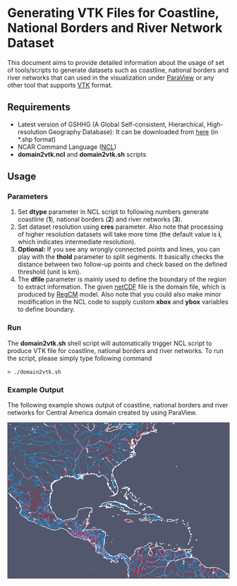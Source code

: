 # Generating VTK Files for Coastline, National Borders and River Network Dataset 

This document aims to provide detailed information about the usage of set of tools/scripts to generate datasets such as coastline, national borders and river networks that can used in the visualization under [ParaView](http://www.paraview.org) or any other tool that supports [VTK](http://www.vtk.org) format.

## Requirements

* Latest version of GSHHG (A Global Self-consistent, Hierarchical, High-resolution Geography Database): It can be downloaded from [here](https://www.ngdc.noaa.gov/mgg/shorelines/gshhs.html) (in *.shp format)
* NCAR Command Language ([NCL](http://www.ncl.ucar.edu))
* **domain2vtk.ncl** and **domain2vtk.sh** scripts 

## Usage
### Parameters

1. Set **dtype** parameter in NCL script to following numbers generate coastline (**1**), national borders (**2**) and river networks (**3**).
2. Set dataset resolution using **cres** parameter. Also note that processing of higher resolution datasets will take more time (the default value is **i**, which indicates intermediate resolution).
3. **Optional:** If you see any wrongly connected points and lines, you can play with the **thold** parameter to split segments. It basically checks the distance between two follow-up points and check based on the defined threshold (unit is km).
4. The **dfile** parameter is mainly used to define the boundary of the region to extract information. The given [netCDF](https://www.unidata.ucar.edu/software/netcdf/) file is the domain file, which is produced by [RegCM](https://gforge.ictp.it/gf/project/regcm/) model. Also note that you could also make minor modification in the NCL code to supply custom **xbox** and **ybox** variables to define boundary.

### Run

The **domain2vtk.sh** shell script will automatically trigger NCL script to produce VTK file for coastline, national borders and river networks. To run the script, please simply type following command

```
> ./domain2vtk.sh
```

### Example Output

The following example shows output of coastline, national borders and river networks for Central America domain created by using ParaView.

![vtk](figures/README_vtk_coastline_fig_01.png)
 
